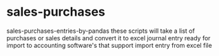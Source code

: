 # sales-purchases
sales-purchases-entries-by-pandas
these scripts will take a list of purchases or sales details and convert it to excel journal entry ready for import to accounting software's that support import entry from excel file

